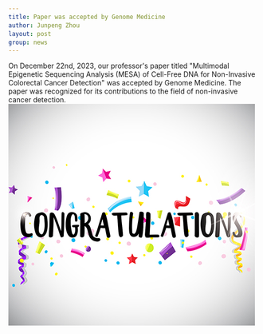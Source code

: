 ```yaml
---
title: Paper was accepted by Genome Medicine
author: Junpeng Zhou
layout: post
group: news
---
```

On December 22nd, 2023, our professor's paper titled "Multimodal Epigenetic Sequencing Analysis (MESA) of Cell-Free DNA for Non-Invasive Colorectal Cancer Detection" was accepted by Genome Medicine. The paper was recognized for its contributions to the field of non-invasive cancer detection.  
  <img src="/static/img/news/paper-congratulations.jpg" alt="Congratulations!" class="img-responsive">

